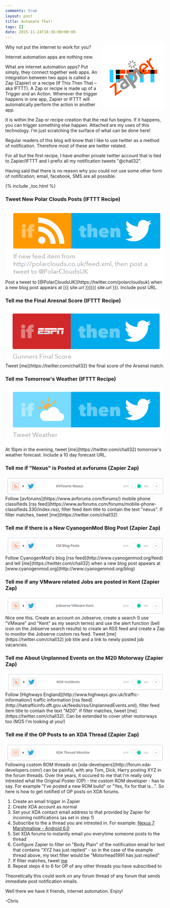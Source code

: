```yaml
---
comments: true
layout: post
title: Automate That!
tags: []
date: 2015-11-24T18:30:00+00:00
---
```

<img style="float: right; margin: 0px 0px 10px 10px;" alt="Zapier and IFTTT" src="/images/iftttzap.png">
Why not put the internet to work for you?

Internet automation apps are nothing new.  

What are internet automation apps? Put simply, they  connect together web apps.  An integration between two apps is called a Zap (Zapier) or a recipe (If This Then That – aka IFTTT).  A Zap or recipe is made up of a Trigger and an Action.  Whenever the trigger happens in one app, Zapier or IFTTT will automatically perform the action in another app.

It is within the Zap or recipe creation that the real fun begins.  If it happens, you can trigger something else happen. Attached are my uses of this technology. I'm just scratching the surface of what can be done here! 

Regular readers of this blog will know that I like to use twitter as a method of notification.   Therefore most of these are twitter related.

For all but the first recipe, I have another private twitter account that is tied to Zapier/IFTTT and I prefix all my notification tweets "@chall32".

Having said that there is no reason why you could not use some other form of notification; email, facebook, SMS are all possible.
  
{% include _toc.html %}

### Tweet New Polar Clouds Posts (IFTTT Recipe)
<img style="display: block; margin-left: auto; margin-right: auto;" alt="Polarclouds Tweet" src="/images/polarclouds-tweet.png">
Post a tweet to [@PolarCloudsUK](https://twitter.com/polarcloudsuk) when a new blog post appears at [{{ site.url }}]({{ site.url }}). Include post URL.

### Tell me the Final Aresnal Score (IFTTT Recipe)
<img style="display: block; margin-left: auto; margin-right: auto;" alt="Arsenal Score Tweet" src="/images/tweet-gunners.png">
Tweet [me](https://twitter.com/chall32) the final score of the Arsenal match.

### Tell me Tomorrow's Weather (IFTTT Recipe)
<img style="display: block; margin-left: auto; margin-right: auto;" alt="Tweet Tonmorrow's Weather" src="/images/tweet-weather.png">
At 10pm in the evening, tweet [me](https://twitter.com/chall32) tomorrow's weather forecast. Include a 10 day forecast URL.

### Tell me if "Nexus" is Posted at avforums (Zapier Zap)
<img style="display: block; margin-left: auto; margin-right: auto;" alt="Tweet if Nexus in avforums" src="/images/zap-avforums.png">
Follow [avforums](https://www.avforums.com/forums/) mobile phone classifieds [rss feed](https://www.avforums.com/forums/mobile-phone-classifieds.330/index.rss), filter feed item title to contain the text "nexus". If filter matches, tweet [me](https://twitter.com/chall32)

### Tell me if there is a New CyanogenMod Blog Post (Zapier Zap)
<img style="display: block; margin-left: auto; margin-right: auto;" alt="Tweet if new CM Blog Post" src="/images/zap-cmblog.png">
Follow CyanogenMod's blog [rss feed](http://www.cyanogenmod.org/feed) and tell [me](https://twitter.com/chall32) when a new blog post appears at [www.cyanogenmod.org](http://www.cyanogenmod.org/blog)

### Tell me if any VMware related Jobs are posted in Kent (Zapier Zap)
<img style="display: block; margin-left: auto; margin-right: auto;" alt="Tweet VMware Jobs" src="/images/zap-jobserve.png">
Nice one this.  Create an account on Jobserve, create a search (I use "VMware" and "Kent" as my search terms) and use the alert function (bell icon on the Jobserve search results) to create an RSS feed and create a Zap to monitor the Jobserve custom rss feed.  Tweet [me](https://twitter.com/chall32) job title and a link to newly posted job vacancies.

### Tell me About Unplanned Events on the M20 Motorway (Zapier Zap)
<img style="display: block; margin-left: auto; margin-right: auto;" alt="Tweet M20 Incidents" src="/images/zap-m20.png">
Follow [Highways England](http://www.highways.gov.uk/traffic-information/) traffic information [rss feed](http://hatrafficinfo.dft.gov.uk/feeds/rss/UnplannedEvents.xml), filter feed item title to contain the text "M20". If filter matches, tweet [me](https://twitter.com/chall32).  Can be extended to cover other motorways too (M25 I'm looking at you!)

### Tell me if the OP Posts to an XDA Thread (Zapier Zap)
<img style="display: block; margin-left: auto; margin-right: auto;" alt="Tweet XDA OP" src="/images/zap-xda.png">
Following custom ROM threads on [xda-developers](http://forum.xda-developers.com/) can be painful, with any Tom, Dick, Harry posting XYZ in the forum threads.  
Over the years, it occured to me that I'm really only intrested what the Original Poster (OP) - the custom ROM developer - has to say. For example "I've posted a new ROM build" or "Yes, fix for that is...". So here is how to get notified of OP posts on XDA forums.  

1. Create an email trigger in Zapier
2. Create XDA account as normal
3. Set your XDA contact email address to that provided by Zapier for incoming notifications (as set in step 1)  
4. Subscribe to the a thread you are intrested in. For example: [Nexus 7 Marshmallow - Android 6.0](http://forum.xda-developers.com/nexus-7/development/wip-nexus-7-marshmallow-android-6-0-t3222239)
5. Set XDA forums to instantly email you everytime someone posts to the thread
6. Configure Zapier to filter on "Body Plain" of the notification email for text that contains "XYZ has just replied" - so in the case of the example thread above, my text filter would be "Motorhead1991 has just replied"
7. If filter matches, tweet [me](https://twitter.com/chall32)
8. Repeat steps 4 to 6 for OP of any other threads you have subscribed to

Theoretically this could work on any forum thread of any forum that sends immediate post notification emails. 


Well there we have it friends, internet automation.  Enjoy!

-Chris
